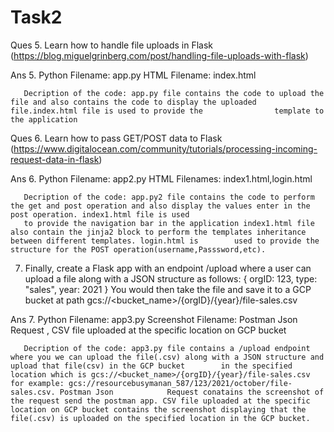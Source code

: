# Task2
Ques 5. Learn how to handle file uploads in Flask (https://blog.miguelgrinberg.com/post/handling-file-uploads-with-flask)

Ans 5. Python Filename: app.py
       HTML Filename: index.html
       
       Decription of the code: app.py file contains the code to upload the file and also contains the code to display the uploaded file.index.html file is used to provide the                template to the application
       
       
       
Ques 6. Learn how to pass GET/POST data to Flask (https://www.digitalocean.com/community/tutorials/processing-incoming-request-data-in-flask)

Ans 6. Python Filename: app2.py
       HTML Filenames: index1.html,login.html 
       
       Decription of the code: app.py2 file contains the code to perform the get and post operation and also display the values enter in the post operation. index1.html file is used 
       to provide the navigation bar in the application index1.html file also contain the jinja2 block to perform the templates inheritance between different templates. login.html is        used to provide the structure for the POST operation(username,Passsword,etc).
       
       

7. Finally, create a Flask app with an endpoint /upload where a user can upload a file along with a JSON structure as follows:
{
   orgID: 123,
   type:  "sales",
   year:  2021
}
You would then take the file and save it to a GCP bucket at path gcs://<bucket_name>/{orgID}/{year}/file-sales.csv

Ans 7. Python Filename: app3.py
       Screenshot Filename: Postman Json Request , CSV file uploaded at the specific location on GCP bucket
       
       Decription of the code: app3.py file contains a /upload endpoint where you we can upload the file(.csv) along with a JSON structure and upload that file(csv) in the GCP bucket        in the specified location which is gcs://<bucket_name>/{orgID}/{year}/file-sales.csv for example: gcs://resourcebusymanan_587/123/2021/october/file-sales.csv. Postman Json            Request conatains the screenshot of the request send the postman app. CSV file uploaded at the specific location on GCP bucket contains the screenshot displaying that the            file(.csv) is uploaded on the specified location in the GCP bucket.
       

